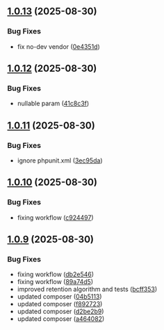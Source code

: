 ## [1.0.13](https://github.com/tearoom1/kirby-ftp-backup/compare/v1.0.12...v1.0.13) (2025-08-30)


### Bug Fixes

* fix no-dev vendor ([0e4351d](https://github.com/tearoom1/kirby-ftp-backup/commit/0e4351d5094cc2267b7ccfb89afca79c73f2163b))

## [1.0.12](https://github.com/tearoom1/kirby-ftp-backup/compare/v1.0.11...v1.0.12) (2025-08-30)


### Bug Fixes

* nullable param ([41c8c3f](https://github.com/tearoom1/kirby-ftp-backup/commit/41c8c3f54e780c08eb5341f01f0dd3ef76ca2bd0))

## [1.0.11](https://github.com/tearoom1/kirby-ftp-backup/compare/v1.0.10...v1.0.11) (2025-08-30)


### Bug Fixes

* ignore phpunit.xml ([3ec95da](https://github.com/tearoom1/kirby-ftp-backup/commit/3ec95da3fcdb7c2527c6f0077f7868540f40b503))

## [1.0.10](https://github.com/tearoom1/kirby-ftp-backup/compare/v1.0.9...v1.0.10) (2025-08-30)


### Bug Fixes

* fixing workflow ([c924497](https://github.com/tearoom1/kirby-ftp-backup/commit/c92449742f57acc740c2f8d9deb1da053e49787b))

## [1.0.9](https://github.com/tearoom1/kirby-ftp-backup/compare/v1.0.8...v1.0.9) (2025-08-30)


### Bug Fixes

* fixing workflow ([db2e546](https://github.com/tearoom1/kirby-ftp-backup/commit/db2e546c1bef7ed7d339c63c54a8fdf0cabc3de8))
* fixing workflow ([89a74d5](https://github.com/tearoom1/kirby-ftp-backup/commit/89a74d576ad63a8906b1bcff068ad4c4701aab99))
* improved retention algorithm and tests ([bcff353](https://github.com/tearoom1/kirby-ftp-backup/commit/bcff353af258ac30704a43f2d5754d9c2a9d4af0))
* updated composer ([04b5113](https://github.com/tearoom1/kirby-ftp-backup/commit/04b51134b93a0e55553b04d94c62a9a9e8b5aa17))
* updated composer ([f892723](https://github.com/tearoom1/kirby-ftp-backup/commit/f8927237a86be107619576796ceab8d9a5f5d1b2))
* updated composer ([d2be2b9](https://github.com/tearoom1/kirby-ftp-backup/commit/d2be2b9365fd73ec196d659b7d8b953074ebe0e9))
* updated composer ([a464082](https://github.com/tearoom1/kirby-ftp-backup/commit/a46408291e87d42f23f3ceaaf3a7debd55ab4835))

